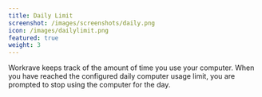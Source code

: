 ```yaml
---
title: Daily Limit
screenshot: /images/screenshots/daily.png
icon: /images/dailylimit.png
featured: true
weight: 3
---
```

Workrave keeps track of the amount of time you use your computer.
When you have reached the configured daily computer usage limit, you are prompted to stop using the computer for the day.
